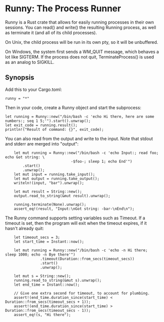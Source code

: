 Runny: The Process Runner
=========================

Runny is a Rust crate that allows for easily running processes in their own sessions.  You can read() and write() the resulting Running process, as well as terminate it (and all of its child processes).

On Unix, the child process will be run in its own pty, so it will be unbuffered.

On Windows, the system first sends a WM\_QUIT message, which behaves a lot like SIGTERM.  If the process does not quit, TerminateProcess() is used as an analog to SIGKILL.

Synopsis
--------

Add this to your Cargo.toml:

    runny = "*"

Then in your code, create a Runny object and start the subprocess:

    let running = Runny::new("/bin/bash -c 'echo Hi there, here are some numbers:; seq 1 5;'").start().unwrap();
    let exit_code = running.result();
    println!("Result of command: {}", exit_code);

You can also read from the output and write to the input.  Note that stdout and stderr are merged into "output":

        let mut running = Runny::new("/bin/bash -c 'echo Input:; read foo; echo Got string: \
                                  -$foo-; sleep 1; echo End'")
            .start()
            .unwrap();
        let mut input = running.take_input();
        let mut output = running.take_output();
        writeln!(input, "bar").unwrap();

        let mut result = String::new();
        output.read_to_string(&mut result).unwrap();

        running.terminate(None).unwrap();
        assert_eq!(result, "Input:\nGot string: -bar-\nEnd\n");

The Runny command supports setting variables such as Timeout.  If a timeout is set, then the program will exit when the timeout expires, if it hasn't already quit:

        let timeout_secs = 3;
        let start_time = Instant::now();

        let mut running = Runny::new("/bin/bash -c 'echo -n Hi there; sleep 1000; echo -n Bye there'")
                    .timeout(Duration::from_secs(timeout_secs))
                    .start()
                    .unwrap();

        let mut s = String::new();
        running.read_to_string(&mut s).unwrap();
        let end_time = Instant::now();

        // Give one extra second for timeout, to account for plumbing.
        assert!(end_time.duration_since(start_time) < Duration::from_secs(timeout_secs + 1));
        assert!(end_time.duration_since(start_time) > Duration::from_secs(timeout_secs - 1));
        assert_eq!(s, "Hi there");
